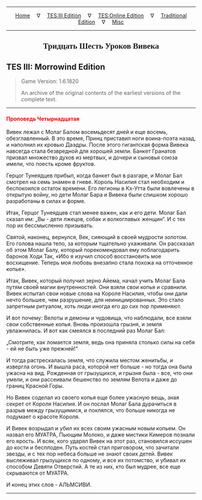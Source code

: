 
---

<!-- Jekyll Page Links -->

<center>
<a href="../../../../index.html">Home</a>
&emsp;&nabla;&emsp;
<a href="../../../index-tes3.html">TES:III Edition</a>
&emsp;&nabla;&emsp;
<a href="../../../index-teso.html">TES:Online Edition</a>
&emsp;&nabla;&emsp;
<a href="../../../index-traditional.html">Traditional Edition</a>
&emsp;&nabla;&emsp;
<a href="../../../index-misc.html">Misc</a>
</center>

<!-- Markdown Body Below: -->

---

<center>
<h2><span style="font-family:Georgia">Тридцать Шесть Уроков Вивека</span></h2>
</center>

## TES III: Morrowind Edition

> Game Version: 1.6.1820
>
> An archive of the original contents of the earliest versions of the complete text.

---

#### <span style="color:red">Проповедь Четырнадцатая</span>

Вивек лежал с Молаг Балом восемьдесят дней и еще восемь, обезглавленный. В это время, Принц приставил ноги воина-поэта назад, и наполнил их кровью Даэдры. После этого гигантская форма Вивека навсегда стала безвредной для хорошей земли. Банкет Гранатов призвал множество духов из мертвых, и дочери и сыновья союза имели, что поесть кроме фруктов.

Герцог Тунеядцев прибыл, когда банкет был в разгаре, и Молаг Бал смотрел на семь знамен в гневе. Король Насилия стал необходим и беспокоился остаток времени. Его легионы в Кх-Утта были вовлечены в открытую войну, но дети Молаг Бара и Вивека были слишком хорошо разработаны в силах и форме.

Итак, Герцог Тунеядцев стал менее важен, как и его дети. Молаг Бал сказал им: „Вы - дети лжецов, собак и волкоглавых женщин“. И с тех пор их бессмысленно призывать.

Святой, наконец, вернулся, Век, сияющий в своей мудрости золотом. Его голова нашла тело, за которым тщательно ухаживали. Он рассказал об этом Молаг Балу, который порекомендовал ему поблагодарить баронов Ходи Так, «Ибо я изучил способ восстановить мое восхищение. Теперь моя любовь внезапно стала похожа на отточенное копье».

Итак, Вивек, который получил зерно Айема, начал учить Молаг Бала путям своей магии внутренностей. Они взяли свои копья и сравнили. Вивек испытал свои новые слова на Короле Насилия, чтобы они дали нечто большее, чем разрушение, для неинициированных. Это стало запретным ритуалом, хоть люди иногда его до сих пор применяют.

И вот почему: Велоты и демоны и чудовища, что наблюдали, все взяли свои собственные копья. Вновь произошла грызня, и земля увлажнилась. И вот как смеялся в последний раз Молаг Бал:

„Смотрите, как ломается земля, ведь она приняла столько силы на себя - ей не быть уже прежней!“

И тогда растрескалась земля, что служила местом женитьбы, и извергла огонь. И вышла раса, которой нет больше - но тогда она была ужасна на вид. Рожденная от грызущихся, и грызня была - все, что они умели, и они рассеивали бешенство по землям Велота и даже до границ Красной Горы.

Но Вивек соделал из своего копья еще более ужасную вещь, зная секрет от Короля Насилия. И он послал Молаг Бала дурачиться в разрыв между грызущимися, и поклялся, что больше никогда не подумает о красоте Короля.

И Вивек возрыдал и убил их всех своим ужасным новым копьем. Он назвал его МУАТРА, Пьющим Молоко, и даже мистики Кимеров познали его ярость. И всяк, кого ударял Вивек на этот раз, становился иссушен до кости и бесплоден. Путь костей стал приговором, что зачитали звезды, и с тех пор небеса больше не знают своих детей. Вивек выслеживал грызущихся по одному, и все их потомство, и убивал их способом Девяти Отверстий. А те из них, кто был мудрее, все еще скрываются от МУАТРА.

И конец этих слов - АЛЬМСИВИ.

---
